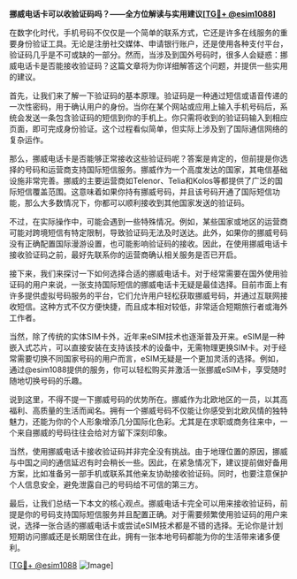 **挪威电话卡可以收验证码吗？——全方位解读与实用建议[[TG💪+ @esim1088](https://t.me/s/esim1088)]**

在数字化时代，手机号码不仅仅是一个简单的联系方式，它还是许多在线服务的重要身份验证工具。无论是注册社交媒体、申请银行账户，还是使用各种支付平台，验证码几乎是不可或缺的一部分。然而，当涉及到国外号码时，很多人会疑惑：挪威电话卡是否能接收验证码？这篇文章将为你详细解答这个问题，并提供一些实用的建议。

首先，让我们来了解一下验证码的基本原理。验证码是一种通过短信或语音传递的一次性密码，用于确认用户的身份。当你在某个网站或应用上输入手机号码后，系统会发送一条包含验证码的短信到你的手机上。你只需将收到的验证码输入到相应页面，即可完成身份验证。这个过程看似简单，但实际上涉及到了国际通信网络的复杂运作。

那么，挪威电话卡是否能够正常接收这些验证码呢？答案是肯定的，但前提是你选择的号码和运营商支持国际短信服务。挪威作为一个高度发达的国家，其电信基础设施非常完善。挪威的主要运营商如Telenor、Telia和Kolos等都提供了广泛的国际短信覆盖范围。这意味着如果你持有挪威号码，并且该号码开通了国际短信功能，那么大多数情况下，你都可以顺利接收到其他国家发送的验证码。

不过，在实际操作中，可能会遇到一些特殊情况。例如，某些国家或地区的运营商可能对跨境短信有特定限制，导致验证码无法及时送达。此外，如果你的挪威号码没有正确配置国际漫游设置，也可能影响验证码的接收。因此，在使用挪威电话卡接收验证码之前，最好先联系你的运营商确认相关服务是否已开启。

接下来，我们来探讨一下如何选择合适的挪威电话卡。对于经常需要在国外使用验证码的用户来说，一张支持国际短信的挪威电话卡无疑是最佳选择。目前市面上有许多提供虚拟号码服务的平台，它们允许用户轻松获取挪威号码，并通过互联网接收短信。这种方式不仅方便快捷，而且成本相对较低，非常适合短期旅行者或海外工作者。

当然，除了传统的实体SIM卡外，近年来eSIM技术也逐渐普及开来。eSIM是一种嵌入式芯片，可以直接安装在支持该技术的设备中，无需物理更换SIM卡。对于经常需要切换不同国家号码的用户而言，eSIM无疑是一个更加灵活的选择。例如，通过@esim1088提供的服务，你可以轻松购买并激活一张挪威eSIM卡，享受随时随地切换号码的乐趣。

说到这里，不得不提一下挪威号码的优势所在。挪威作为北欧地区的一员，以其高福利、高质量的生活而闻名。拥有一个挪威号码不仅能让你感受到北欧风情的独特魅力，还能为你的个人形象增添几分国际化色彩。尤其是在求职或商务往来中，一个来自挪威的号码往往会给对方留下深刻印象。

当然，使用挪威电话卡接收验证码并非完全没有挑战。由于地理位置的原因，挪威与中国之间的通信延迟有时会稍长一些。因此，在紧急情况下，建议提前做好备用方案，比如准备另一部手机或联系其他亲友协助接收验证码。同时，也要注意保护个人信息安全，避免泄露自己的号码给不可信的第三方。

最后，让我们总结一下本文的核心观点。挪威电话卡完全可以用来接收验证码，前提是你的号码支持国际短信服务并且配置正确。对于需要频繁使用验证码的用户来说，选择一张合适的挪威电话卡或尝试eSIM技术都是不错的选择。无论你是计划短期访问挪威还是长期居住在此，拥有一张本地号码都能为你的生活带来诸多便利。

[[TG💪+ @esim1088](https://t.me/s/esim1088) ![Image](https://i.postimg.cc/4NQfJmqS/Snipaste-2025-05-13-00-14-12.png)]